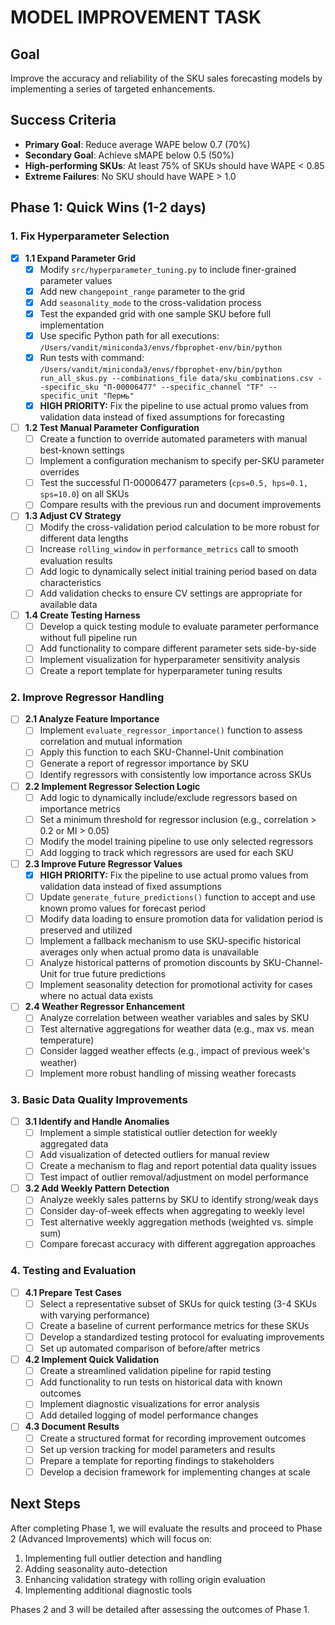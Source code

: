 # MODEL IMPROVEMENT TASK

## Goal
Improve the accuracy and reliability of the SKU sales forecasting models by implementing a series of targeted enhancements.

## Success Criteria
- **Primary Goal**: Reduce average WAPE below 0.7 (70%)
- **Secondary Goal**: Achieve sMAPE below 0.5 (50%) 
- **High-performing SKUs**: At least 75% of SKUs should have WAPE < 0.85
- **Extreme Failures**: No SKU should have WAPE > 1.0

## Phase 1: Quick Wins (1-2 days)

### 1. Fix Hyperparameter Selection

- [x] **1.1 Expand Parameter Grid**
  - [x] Modify `src/hyperparameter_tuning.py` to include finer-grained parameter values
  - [x] Add new `changepoint_range` parameter to the grid
  - [x] Add `seasonality_mode` to the cross-validation process
  - [x] Test the expanded grid with one sample SKU before full implementation
  - [x] Use specific Python path for all executions: `/Users/vandit/miniconda3/envs/fbprophet-env/bin/python`
  - [x] Run tests with command: `/Users/vandit/miniconda3/envs/fbprophet-env/bin/python run_all_skus.py --combinations_file data/sku_combinations.csv --specific_sku "П-00006477" --specific_channel "TF" --specific_unit "Пермь"`
  - [x] **HIGH PRIORITY:** Fix the pipeline to use actual promo values from validation data instead of fixed assumptions for forecasting

- [ ] **1.2 Test Manual Parameter Configuration**
  - [ ] Create a function to override automated parameters with manual best-known settings
  - [ ] Implement a configuration mechanism to specify per-SKU parameter overrides
  - [ ] Test the successful П-00006477 parameters (`cps=0.5, hps=0.1, sps=10.0`) on all SKUs
  - [ ] Compare results with the previous run and document improvements

- [ ] **1.3 Adjust CV Strategy**
  - [ ] Modify the cross-validation period calculation to be more robust for different data lengths
  - [ ] Increase `rolling_window` in `performance_metrics` call to smooth evaluation results
  - [ ] Add logic to dynamically select initial training period based on data characteristics
  - [ ] Add validation checks to ensure CV settings are appropriate for available data

- [ ] **1.4 Create Testing Harness**
  - [ ] Develop a quick testing module to evaluate parameter performance without full pipeline run
  - [ ] Add functionality to compare different parameter sets side-by-side
  - [ ] Implement visualization for hyperparameter sensitivity analysis
  - [ ] Create a report template for hyperparameter tuning results

### 2. Improve Regressor Handling

- [ ] **2.1 Analyze Feature Importance**
  - [ ] Implement `evaluate_regressor_importance()` function to assess correlation and mutual information
  - [ ] Apply this function to each SKU-Channel-Unit combination
  - [ ] Generate a report of regressor importance by SKU
  - [ ] Identify regressors with consistently low importance across SKUs

- [ ] **2.2 Implement Regressor Selection Logic**
  - [ ] Add logic to dynamically include/exclude regressors based on importance metrics
  - [ ] Set a minimum threshold for regressor inclusion (e.g., correlation > 0.2 or MI > 0.05)
  - [ ] Modify the model training pipeline to use only selected regressors
  - [ ] Add logging to track which regressors are used for each SKU

- [ ] **2.3 Improve Future Regressor Values**
  - [x] **HIGH PRIORITY:** Fix the pipeline to use actual promo values from validation data instead of fixed assumptions
  - [ ] Update `generate_future_predictions()` function to accept and use known promo values for forecast period
  - [ ] Modify data loading to ensure promotion data for validation period is preserved and utilized
  - [ ] Implement a fallback mechanism to use SKU-specific historical averages only when actual promo data is unavailable
  - [ ] Analyze historical patterns of promotion discounts by SKU-Channel-Unit for true future predictions
  - [ ] Implement seasonality detection for promotional activity for cases where no actual data exists

- [ ] **2.4 Weather Regressor Enhancement**
  - [ ] Analyze correlation between weather variables and sales by SKU
  - [ ] Test alternative aggregations for weather data (e.g., max vs. mean temperature)
  - [ ] Consider lagged weather effects (e.g., impact of previous week's weather)
  - [ ] Implement more robust handling of missing weather forecasts

### 3. Basic Data Quality Improvements

- [ ] **3.1 Identify and Handle Anomalies**
  - [ ] Implement a simple statistical outlier detection for weekly aggregated data
  - [ ] Add visualization of detected outliers for manual review
  - [ ] Create a mechanism to flag and report potential data quality issues
  - [ ] Test impact of outlier removal/adjustment on model performance

- [ ] **3.2 Add Weekly Pattern Detection**
  - [ ] Analyze weekly sales patterns by SKU to identify strong/weak days
  - [ ] Consider day-of-week effects when aggregating to weekly level
  - [ ] Test alternative weekly aggregation methods (weighted vs. simple sum)
  - [ ] Compare forecast accuracy with different aggregation approaches

### 4. Testing and Evaluation

- [ ] **4.1 Prepare Test Cases**
  - [ ] Select a representative subset of SKUs for quick testing (3-4 SKUs with varying performance)
  - [ ] Create a baseline of current performance metrics for these SKUs
  - [ ] Develop a standardized testing protocol for evaluating improvements
  - [ ] Set up automated comparison of before/after metrics

- [ ] **4.2 Implement Quick Validation**
  - [ ] Create a streamlined validation pipeline for rapid testing
  - [ ] Add functionality to run tests on historical data with known outcomes
  - [ ] Implement diagnostic visualizations for error analysis
  - [ ] Add detailed logging of model performance changes

- [ ] **4.3 Document Results**
  - [ ] Create a structured format for recording improvement outcomes
  - [ ] Set up version tracking for model parameters and results
  - [ ] Prepare a template for reporting findings to stakeholders
  - [ ] Develop a decision framework for implementing changes at scale

## Next Steps

After completing Phase 1, we will evaluate the results and proceed to Phase 2 (Advanced Improvements) which will focus on:

1. Implementing full outlier detection and handling
2. Adding seasonality auto-detection
3. Enhancing validation strategy with rolling origin evaluation
4. Implementing additional diagnostic tools

Phases 2 and 3 will be detailed after assessing the outcomes of Phase 1. 